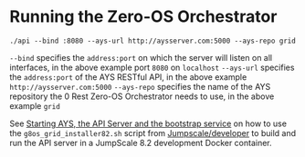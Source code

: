 # Running the Zero-OS Orchestrator

```
./api --bind :8080 --ays-url http://aysserver.com:5000 --ays-repo grid
```

`--bind` specifies the `address:port` on which the server will listen on all interfaces, in the above example port `8080` on `localhost`
`--ays-url` specifies the `address:port` of the AYS RESTful API, in the above example `http://aysserver.com:5000`
`--ays-repo` specifies the name of the AYS repository the 0 Rest Zero-OS Orchestrator needs to use, in the above example `grid`

See [Starting AYS, the API Server and the bootstrap service](/docs/setup/setup.README.md#start-services) on how to use the `g8os_grid_installer82.sh` script from [Jumpscale/developer](https://github.com/Jumpscale/developer) to build and run the API server in a JumpScale 8.2 development Docker container.
